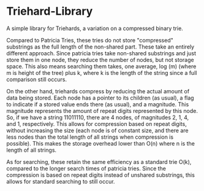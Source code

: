 # Triehard-Library
A simple library for Triehards, a variation on a compressed binary trie.

Compared to Patricia Tries, these tries do not store "compressed" substrings as the full length of the non-shared part. These take an entirely different approach. Since patricia tries take non-shared substrings and just store them in one node, they reduce the number of nodes, but not storage space. This also means searching them takes, one average, log (m) (where m is height of the tree) plus k, where k is the length of the string since a full comparison still occurs.

On the other hand, triehards compress by reducing the actual amount of data being stored. Each node has a pointer to its children (as usual), a flag to indicate if a stored value ends there (as usual), and a magnitude. This magnitude represents the amount of repeat digits represented by this node. So, if we have a string 11011110, there are 4 nodes, of magnitudes 2, 1, 4, and 1, respectively. This allows for compression based on repeat digits, without increasing the size (each node is of constant size, and there are less nodes than the total length of all strings when compression is possible). This makes the storage overhead lower than O(n) where n is the length of all strings.

As for searching, these retain the same efficiency as a standard trie O(k), compared to the longer search times of patricia tries. Since the compression is based on repeat digits instead of unshared substrings, this allows for standard searching to still occur.
